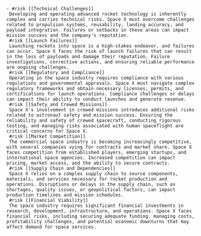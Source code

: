     - #risk [[Technical Challenges]]
     Developing and operating advanced rocket technology is inherently complex and carries technical risks. Space X must overcome challenges related to propulsion systems, reusability, landing accuracy, and payload integration. Failures or setbacks in these areas can impact mission success and the company's reputation.
     #risk [[Launch Failures]]
     Launching rockets into space is a high-stakes endeavor, and failures can occur. Space X faces the risk of launch failures that can result in the loss of payloads and damage their reputation. Failure investigations, corrective actions, and ensuring reliable performance are ongoing challenges.
     #risk [[Regulatory and Compliance]]
     Operating in the space industry requires compliance with various regulations and governmental approvals. Space X must navigate complex regulatory frameworks and obtain necessary licenses, permits, and certifications for launch operations. Compliance challenges or delays can impact their ability to conduct launches and generate revenue.
     #risk [[Safety and Crewed Missions]]
     Space X's involvement in crewed missions introduces additional risks related to astronaut safety and mission success. Ensuring the reliability and safety of crewed spacecraft, conducting rigorous testing, and managing risks associated with human spaceflight are critical concerns for Space X.
     #risk [[Market Competition]]
     The commercial space industry is becoming increasingly competitive, with several companies vying for contracts and market share. Space X faces competition from established players, emerging startups, and international space agencies. Increased competition can impact pricing, market access, and the ability to secure contracts.
     #risk [[Supply Chain and Dependencies]]
     Space X relies on a complex supply chain to source components, materials, and services necessary for rocket production and operations. Disruptions or delays in the supply chain, such as shortages, quality issues, or geopolitical factors, can impact production timelines and mission schedules.
     #risk [[Financial Viability]]
     The space industry requires significant financial investments in research, development, infrastructure, and operations. Space X faces financial risks, including securing adequate funding, managing costs, profitability challenges, and potential economic downturns that may affect demand for space services.


